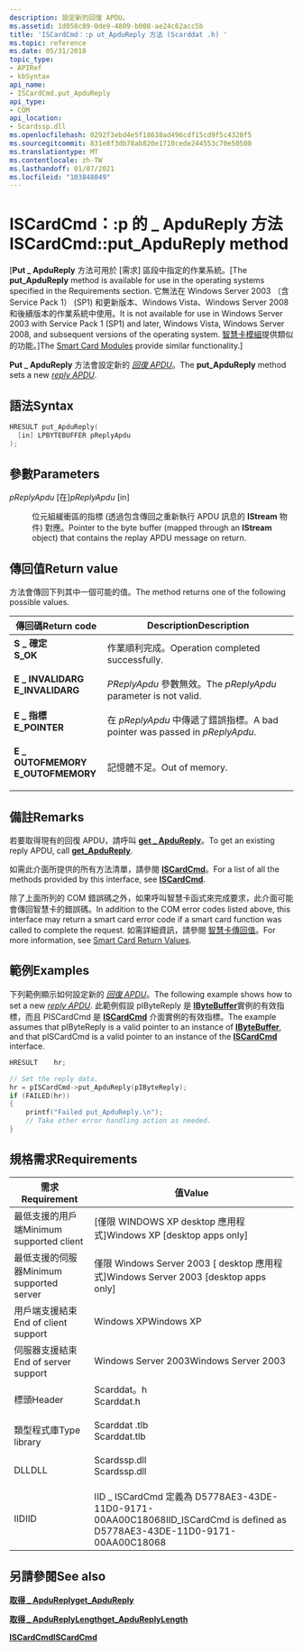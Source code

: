 ```yaml
---
description: 設定新的回復 APDU。
ms.assetid: 1d058c89-0de9-4809-b008-ae24c62acc5b
title: 'ISCardCmd：:p ut_ApduReply 方法 (Scarddat .h) '
ms.topic: reference
ms.date: 05/31/2018
topic_type:
- APIRef
- kbSyntax
api_name:
- ISCardCmd.put_ApduReply
api_type:
- COM
api_location:
- Scardssp.dll
ms.openlocfilehash: 0292f3ebd4e5f18638ad496cdf15cd9f5c4320f5
ms.sourcegitcommit: 831e8f3db78ab820e1710cede244553c70e50500
ms.translationtype: MT
ms.contentlocale: zh-TW
ms.lasthandoff: 01/07/2021
ms.locfileid: "103848049"
---
```

# <a name="iscardcmdput_apdureply-method"></a><span data-ttu-id="bf0b8-103">ISCardCmd：:p 的 \_ ApduReply 方法</span><span class="sxs-lookup"><span data-stu-id="bf0b8-103">ISCardCmd::put\_ApduReply method</span></span>

<span data-ttu-id="bf0b8-104">\[**Put \_ ApduReply** 方法可用於 [需求] 區段中指定的作業系統。</span><span class="sxs-lookup"><span data-stu-id="bf0b8-104">\[The **put\_ApduReply** method is available for use in the operating systems specified in the Requirements section.</span></span> <span data-ttu-id="bf0b8-105">它無法在 Windows Server 2003 （含 Service Pack 1） (SP1) 和更新版本、Windows Vista、Windows Server 2008 和後續版本的作業系統中使用。</span><span class="sxs-lookup"><span data-stu-id="bf0b8-105">It is not available for use in Windows Server 2003 with Service Pack 1 (SP1) and later, Windows Vista, Windows Server 2008, and subsequent versions of the operating system.</span></span> <span data-ttu-id="bf0b8-106">[智慧卡模組](/previous-versions/windows/desktop/secsmart/smart-card-modules)提供類似的功能。\]</span><span class="sxs-lookup"><span data-stu-id="bf0b8-106">The [Smart Card Modules](/previous-versions/windows/desktop/secsmart/smart-card-modules) provide similar functionality.\]</span></span>

<span data-ttu-id="bf0b8-107">**Put \_ ApduReply** 方法會設定新的 [*回復 APDU*](../secgloss/r-gly.md)。</span><span class="sxs-lookup"><span data-stu-id="bf0b8-107">The **put\_ApduReply** method sets a new [*reply APDU*](../secgloss/r-gly.md).</span></span>

## <a name="syntax"></a><span data-ttu-id="bf0b8-108">語法</span><span class="sxs-lookup"><span data-stu-id="bf0b8-108">Syntax</span></span>


```C++
HRESULT put_ApduReply(
  [in] LPBYTEBUFFER pReplyApdu
);
```



## <a name="parameters"></a><span data-ttu-id="bf0b8-109">參數</span><span class="sxs-lookup"><span data-stu-id="bf0b8-109">Parameters</span></span>

<dl> <dt>

<span data-ttu-id="bf0b8-110">*pReplyApdu* \[在\]</span><span class="sxs-lookup"><span data-stu-id="bf0b8-110">*pReplyApdu* \[in\]</span></span>
</dt> <dd>

<span data-ttu-id="bf0b8-111">位元組緩衝區的指標 (透過包含傳回之重新執行 APDU 訊息的 **IStream** 物件) 對應。</span><span class="sxs-lookup"><span data-stu-id="bf0b8-111">Pointer to the byte buffer (mapped through an **IStream** object) that contains the replay APDU message on return.</span></span>

</dd> </dl>

## <a name="return-value"></a><span data-ttu-id="bf0b8-112">傳回值</span><span class="sxs-lookup"><span data-stu-id="bf0b8-112">Return value</span></span>

<span data-ttu-id="bf0b8-113">方法會傳回下列其中一個可能的值。</span><span class="sxs-lookup"><span data-stu-id="bf0b8-113">The method returns one of the following possible values.</span></span>



| <span data-ttu-id="bf0b8-114">傳回碼</span><span class="sxs-lookup"><span data-stu-id="bf0b8-114">Return code</span></span>                                                                                   | <span data-ttu-id="bf0b8-115">Description</span><span class="sxs-lookup"><span data-stu-id="bf0b8-115">Description</span></span>                                          |
|-----------------------------------------------------------------------------------------------|------------------------------------------------------|
| <dl> <span data-ttu-id="bf0b8-116"><dt>**S \_ 確定**</dt></span><span class="sxs-lookup"><span data-stu-id="bf0b8-116"><dt>**S\_OK**</dt></span></span> </dl>          | <span data-ttu-id="bf0b8-117">作業順利完成。</span><span class="sxs-lookup"><span data-stu-id="bf0b8-117">Operation completed successfully.</span></span><br/>         |
| <dl> <span data-ttu-id="bf0b8-118"><dt>**E \_ INVALIDARG**</dt></span><span class="sxs-lookup"><span data-stu-id="bf0b8-118"><dt>**E\_INVALIDARG**</dt></span></span> </dl>  | <span data-ttu-id="bf0b8-119">*PReplyApdu* 參數無效。</span><span class="sxs-lookup"><span data-stu-id="bf0b8-119">The *pReplyApdu* parameter is not valid.</span></span><br/>  |
| <dl> <span data-ttu-id="bf0b8-120"><dt>**E \_ 指標**</dt></span><span class="sxs-lookup"><span data-stu-id="bf0b8-120"><dt>**E\_POINTER**</dt></span></span> </dl>     | <span data-ttu-id="bf0b8-121">在 *pReplyApdu* 中傳遞了錯誤指標。</span><span class="sxs-lookup"><span data-stu-id="bf0b8-121">A bad pointer was passed in *pReplyApdu*.</span></span><br/> |
| <dl> <span data-ttu-id="bf0b8-122"><dt>**E \_ OUTOFMEMORY**</dt></span><span class="sxs-lookup"><span data-stu-id="bf0b8-122"><dt>**E\_OUTOFMEMORY**</dt></span></span> </dl> | <span data-ttu-id="bf0b8-123">記憶體不足。</span><span class="sxs-lookup"><span data-stu-id="bf0b8-123">Out of memory.</span></span><br/>                            |



 

## <a name="remarks"></a><span data-ttu-id="bf0b8-124">備註</span><span class="sxs-lookup"><span data-stu-id="bf0b8-124">Remarks</span></span>

<span data-ttu-id="bf0b8-125">若要取得現有的回復 APDU，請呼叫 [**get \_ ApduReply**](iscardcmd-get-apdureply.md)。</span><span class="sxs-lookup"><span data-stu-id="bf0b8-125">To get an existing reply APDU, call [**get\_ApduReply**](iscardcmd-get-apdureply.md).</span></span>

<span data-ttu-id="bf0b8-126">如需此介面所提供的所有方法清單，請參閱 [**ISCardCmd**](iscardcmd.md)。</span><span class="sxs-lookup"><span data-stu-id="bf0b8-126">For a list of all the methods provided by this interface, see [**ISCardCmd**](iscardcmd.md).</span></span>

<span data-ttu-id="bf0b8-127">除了上面所列的 COM 錯誤碼之外，如果呼叫智慧卡函式來完成要求，此介面可能會傳回智慧卡的錯誤碼。</span><span class="sxs-lookup"><span data-stu-id="bf0b8-127">In addition to the COM error codes listed above, this interface may return a smart card error code if a smart card function was called to complete the request.</span></span> <span data-ttu-id="bf0b8-128">如需詳細資訊，請參閱 [智慧卡傳回值](authentication-return-values.md)。</span><span class="sxs-lookup"><span data-stu-id="bf0b8-128">For more information, see [Smart Card Return Values](authentication-return-values.md).</span></span>

## <a name="examples"></a><span data-ttu-id="bf0b8-129">範例</span><span class="sxs-lookup"><span data-stu-id="bf0b8-129">Examples</span></span>

<span data-ttu-id="bf0b8-130">下列範例顯示如何設定新的 [*回復 APDU*](../secgloss/r-gly.md)。</span><span class="sxs-lookup"><span data-stu-id="bf0b8-130">The following example shows how to set a new [*reply APDU*](../secgloss/r-gly.md).</span></span> <span data-ttu-id="bf0b8-131">此範例假設 pIByteReply 是 [**IByteBuffer**](ibytebuffer.md)實例的有效指標，而且 PISCardCmd 是 [**ISCardCmd**](iscardcmd.md) 介面實例的有效指標。</span><span class="sxs-lookup"><span data-stu-id="bf0b8-131">The example assumes that pIByteReply is a valid pointer to an instance of [**IByteBuffer**](ibytebuffer.md), and that pISCardCmd is a valid pointer to an instance of the [**ISCardCmd**](iscardcmd.md) interface.</span></span>


```C++
HRESULT    hr;

// Set the reply data.
hr = pISCardCmd->put_ApduReply(pIByteReply);
if (FAILED(hr)) 
{
    printf("Failed put_ApduReply.\n");
    // Take other error handling action as needed.
}
```



## <a name="requirements"></a><span data-ttu-id="bf0b8-132">規格需求</span><span class="sxs-lookup"><span data-stu-id="bf0b8-132">Requirements</span></span>



| <span data-ttu-id="bf0b8-133">需求</span><span class="sxs-lookup"><span data-stu-id="bf0b8-133">Requirement</span></span> | <span data-ttu-id="bf0b8-134">值</span><span class="sxs-lookup"><span data-stu-id="bf0b8-134">Value</span></span> |
|-------------------------------------|-----------------------------------------------------------------------------------------|
| <span data-ttu-id="bf0b8-135">最低支援的用戶端</span><span class="sxs-lookup"><span data-stu-id="bf0b8-135">Minimum supported client</span></span><br/> | <span data-ttu-id="bf0b8-136">\[僅限 WINDOWS XP desktop 應用程式\]</span><span class="sxs-lookup"><span data-stu-id="bf0b8-136">Windows XP \[desktop apps only\]</span></span><br/>                                             |
| <span data-ttu-id="bf0b8-137">最低支援的伺服器</span><span class="sxs-lookup"><span data-stu-id="bf0b8-137">Minimum supported server</span></span><br/> | <span data-ttu-id="bf0b8-138">僅限 Windows Server 2003 \[ desktop 應用程式\]</span><span class="sxs-lookup"><span data-stu-id="bf0b8-138">Windows Server 2003 \[desktop apps only\]</span></span><br/>                                    |
| <span data-ttu-id="bf0b8-139">用戶端支援結束</span><span class="sxs-lookup"><span data-stu-id="bf0b8-139">End of client support</span></span><br/>    | <span data-ttu-id="bf0b8-140">Windows XP</span><span class="sxs-lookup"><span data-stu-id="bf0b8-140">Windows XP</span></span><br/>                                                                   |
| <span data-ttu-id="bf0b8-141">伺服器支援結束</span><span class="sxs-lookup"><span data-stu-id="bf0b8-141">End of server support</span></span><br/>    | <span data-ttu-id="bf0b8-142">Windows Server 2003</span><span class="sxs-lookup"><span data-stu-id="bf0b8-142">Windows Server 2003</span></span><br/>                                                          |
| <span data-ttu-id="bf0b8-143">標頭</span><span class="sxs-lookup"><span data-stu-id="bf0b8-143">Header</span></span><br/>                   | <dl> <span data-ttu-id="bf0b8-144"><dt>Scarddat。h</dt></span><span class="sxs-lookup"><span data-stu-id="bf0b8-144"><dt>Scarddat.h</dt></span></span> </dl>   |
| <span data-ttu-id="bf0b8-145">類型程式庫</span><span class="sxs-lookup"><span data-stu-id="bf0b8-145">Type library</span></span><br/>             | <dl> <span data-ttu-id="bf0b8-146"><dt>Scarddat .tlb</dt></span><span class="sxs-lookup"><span data-stu-id="bf0b8-146"><dt>Scarddat.tlb</dt></span></span> </dl> |
| <span data-ttu-id="bf0b8-147">DLL</span><span class="sxs-lookup"><span data-stu-id="bf0b8-147">DLL</span></span><br/>                      | <dl> <span data-ttu-id="bf0b8-148"><dt>Scardssp.dll</dt></span><span class="sxs-lookup"><span data-stu-id="bf0b8-148"><dt>Scardssp.dll</dt></span></span> </dl> |
| <span data-ttu-id="bf0b8-149">IID</span><span class="sxs-lookup"><span data-stu-id="bf0b8-149">IID</span></span><br/>                      | <span data-ttu-id="bf0b8-150">IID \_ ISCardCmd 定義為 D5778AE3-43DE-11D0-9171-00AA00C18068</span><span class="sxs-lookup"><span data-stu-id="bf0b8-150">IID\_ISCardCmd is defined as D5778AE3-43DE-11D0-9171-00AA00C18068</span></span><br/>            |



## <a name="see-also"></a><span data-ttu-id="bf0b8-151">另請參閱</span><span class="sxs-lookup"><span data-stu-id="bf0b8-151">See also</span></span>

<dl> <dt>

[<span data-ttu-id="bf0b8-152">**取得 \_ ApduReply**</span><span class="sxs-lookup"><span data-stu-id="bf0b8-152">**get\_ApduReply**</span></span>](iscardcmd-get-apdureply.md)
</dt> <dt>

[<span data-ttu-id="bf0b8-153">**取得 \_ ApduReplyLength**</span><span class="sxs-lookup"><span data-stu-id="bf0b8-153">**get\_ApduReplyLength**</span></span>](iscardcmd-get-apdureplylength.md)
</dt> <dt>

[<span data-ttu-id="bf0b8-154">**ISCardCmd**</span><span class="sxs-lookup"><span data-stu-id="bf0b8-154">**ISCardCmd**</span></span>](iscardcmd.md)
</dt> </dl>

 

 
